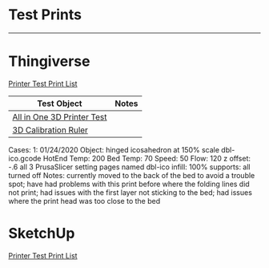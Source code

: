 # Test Prints

------------

# Thingiverse
[Printer Test Print List](README.md#test-prints)

| Test Object | Notes |
|-------------|-------|
| [All in One 3D Printer Test](https://www.thingiverse.com/thing:2656594) |  |
| [3D Calibration Ruler](https://www.thingiverse.com/thing:25763) |  |

Cases:
1: 01/24/2020
Object: hinged icosahedron at 150% scale dbl-ico.gcode
HotEnd Temp: 200
Bed Temp: 70
Speed: 50
Flow: 120
z offset: -.6
all 3 PrusaSlicer setting pages named dbl-ico
infill: 100%
supports: all turned off
Notes: currently moved to the back of the bed to avoid a trouble spot; have had problems with this print before where the folding lines did not print; had issues with the first layer not sticking to the bed; had issues where the print head was too close to the bed

# SketchUp
[Printer Test Print List](README.md#test-prints)
